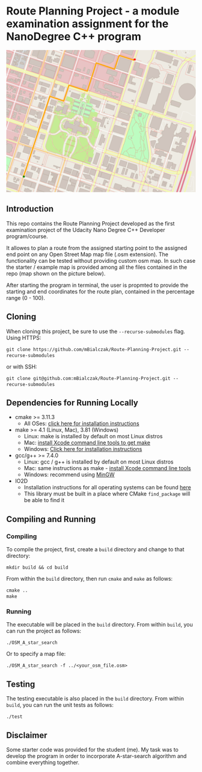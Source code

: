 # Route Planning Project  - a module examination assignment for the NanoDegree C++ program
![route-planning-screen-gif](./map.png)

## Introduction

This repo contains the Route Planning Project developed as the first examination project of the Udacity Nano Degree C++ Developer program/course.

It allowes to plan a route from the assigned starting point to the assigned end point on any Open Street Map map file (.osm extension). The functionality can be tested without providing custom osm map.
In such case the starter / example map is provided among all the files contained in the repo (map shown on the picture below).

After starting the program in terminal, the user is propmted to provide the starting and end coordinates for the route plan, contained in the percentage range (0 - 100). 



## Cloning

When cloning this project, be sure to use the `--recurse-submodules` flag. Using HTTPS:
```
git clone https://github.com/mBialczak/Route-Planning-Project.git --recurse-submodules
```
or with SSH:
```
git clone git@github.com:mBialczak/Route-Planning-Project.git --recurse-submodules
```

## Dependencies for Running Locally
* cmake >= 3.11.3
  * All OSes: [click here for installation instructions](https://cmake.org/install/)
* make >= 4.1 (Linux, Mac), 3.81 (Windows)
  * Linux: make is installed by default on most Linux distros
  * Mac: [install Xcode command line tools to get make](https://developer.apple.com/xcode/features/)
  * Windows: [Click here for installation instructions](http://gnuwin32.sourceforge.net/packages/make.htm)
* gcc/g++ >= 7.4.0
  * Linux: gcc / g++ is installed by default on most Linux distros
  * Mac: same instructions as make - [install Xcode command line tools](https://developer.apple.com/xcode/features/)
  * Windows: recommend using [MinGW](http://www.mingw.org/)
* IO2D
  * Installation instructions for all operating systems can be found [here](https://github.com/cpp-io2d/P0267_RefImpl/blob/master/BUILDING.md)
  * This library must be built in a place where CMake `find_package` will be able to find it

## Compiling and Running

### Compiling
To compile the project, first, create a `build` directory and change to that directory:
```
mkdir build && cd build
```
From within the `build` directory, then run `cmake` and `make` as follows:
```
cmake ..
make
```
### Running
The executable will be placed in the `build` directory. From within `build`, you can run the project as follows:
```
./OSM_A_star_search
```
Or to specify a map file:
```
./OSM_A_star_search -f ../<your_osm_file.osm>
```

## Testing

The testing executable is also placed in the `build` directory. From within `build`, you can run the unit tests as follows:
```
./test
```

## Disclaimer

Some starter code was provided for the student (me). My task was to develop the program in order to incorporate A-star-search algorithm and combine everything together. 

